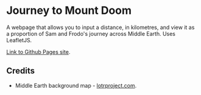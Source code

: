 # Journey to Mount Doom

A webpage that allows you to input a distance, in kilometres, and view it as a proportion of Sam and Frodo's journey across Middle Earth. Uses LeafletJS.

 [Link to Github Pages site](https://owlks4.github.io/journey-to-mount-doom/).

## Credits
* Middle Earth background map - [lotrproject.com](http://lotrproject.com).